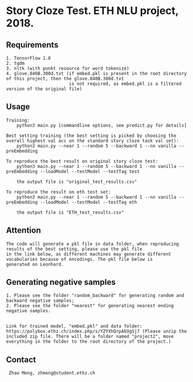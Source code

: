 # Story Cloze Test. ETH NLU project, 2018.

## Requirements
    1. TensorFlow 1.8
    2. tqdm
    3. nltk (with punkt resource for word tokenize)
    4. glove.840B.300d.txt (if embed.pkl is present in the root directory of this project, then the glove.840B.300d.txt
                            is not required, as embed.pkl is a filtered version of the original file)

## Usage
    Training:
        python3 main.py [commandline options, see predict.py for details]

    Best setting training (the best setting is picked by choosing the overall highest val acc on the standard story cloze task val set):
        python3 main.py --near 1 --random 5 --backward 1 --nn vanilla --preEmbedding

    To reproduce the best result on original story cloze test:
        python3 main.py --near 1 --random 5 --backward 1 --nn vanilla --preEmbedding --loadModel --testModel --testTag test

        the output file is "original_test_results.csv"

    To reproduce the result on eth test set:
        python3 main.py --near 1 --random 5 --backward 1 --nn vanilla --preEmbedding --loadModel --testModel --testTag eth

        the output file is "ETH_test_results.csv"

## Attention
    The code will generate a pkl file in data folder, when reproducing results of the best setting, please use the pkl file
    in the link below, as different machines may generate different vocabularies because of encodings. The pkl file below is
    generated on Leonhard.

## Generating negative samples
	1. Please see the folder "random_backward" for generating random and backward negative samples;
	2. Please see the folder "nearest" for generating nearest ending negative samples.


	Link for trained model, "embed.pkl" and data folder: https://polybox.ethz.ch/index.php/s/YZYXhQrpAEUgSj7 (Please unzip the included zip file. There will be a folder named "project2", move everything in the folder to the root directory of the project.)

## Contact
	 Zhao Meng, zhmeng@student.ethz.ch

